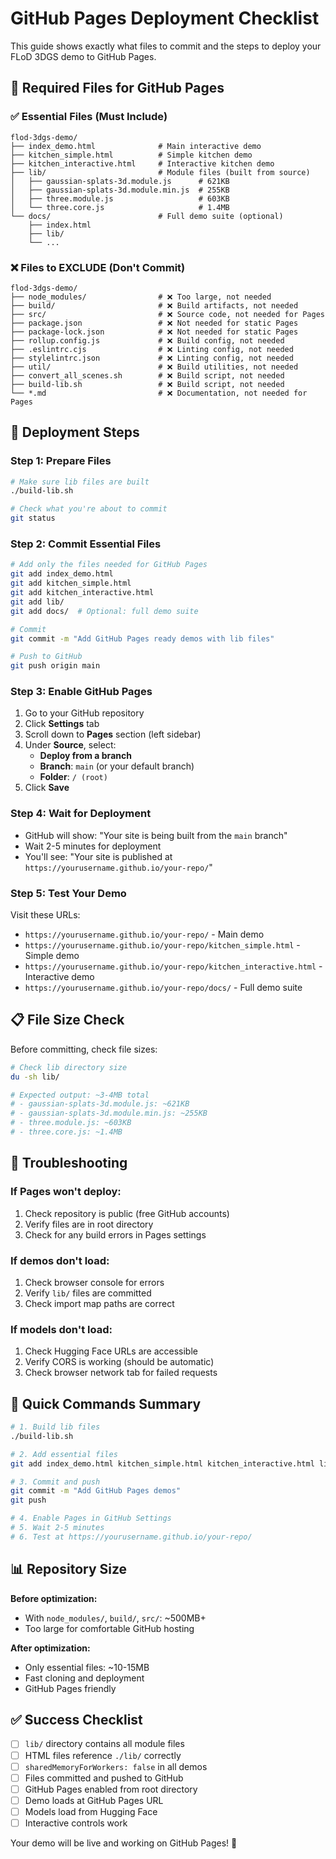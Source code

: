 # GitHub Pages Deployment Checklist

This guide shows exactly what files to commit and the steps to deploy your FLoD 3DGS demo to GitHub Pages.

## 📁 **Required Files for GitHub Pages**

### ✅ **Essential Files (Must Include)**
```
flod-3dgs-demo/
├── index_demo.html              # Main interactive demo
├── kitchen_simple.html          # Simple kitchen demo  
├── kitchen_interactive.html     # Interactive kitchen demo
├── lib/                         # Module files (built from source)
│   ├── gaussian-splats-3d.module.js      # 621KB
│   ├── gaussian-splats-3d.module.min.js  # 255KB
│   ├── three.module.js                   # 603KB
│   └── three.core.js                     # 1.4MB
└── docs/                        # Full demo suite (optional)
    ├── index.html
    ├── lib/
    └── ...
```

### ❌ **Files to EXCLUDE (Don't Commit)**
```
flod-3dgs-demo/
├── node_modules/                # ❌ Too large, not needed
├── build/                       # ❌ Build artifacts, not needed
├── src/                         # ❌ Source code, not needed for Pages
├── package.json                 # ❌ Not needed for static Pages
├── package-lock.json            # ❌ Not needed for static Pages
├── rollup.config.js             # ❌ Build config, not needed
├── .eslintrc.cjs                # ❌ Linting config, not needed
├── stylelintrc.json             # ❌ Linting config, not needed
├── util/                        # ❌ Build utilities, not needed
├── convert_all_scenes.sh        # ❌ Build script, not needed
├── build-lib.sh                 # ❌ Build script, not needed
└── *.md                         # ❌ Documentation, not needed for Pages
```

## 🚀 **Deployment Steps**

### **Step 1: Prepare Files**
```bash
# Make sure lib files are built
./build-lib.sh

# Check what you're about to commit
git status
```

### **Step 2: Commit Essential Files**
```bash
# Add only the files needed for GitHub Pages
git add index_demo.html
git add kitchen_simple.html  
git add kitchen_interactive.html
git add lib/
git add docs/  # Optional: full demo suite

# Commit
git commit -m "Add GitHub Pages ready demos with lib files"

# Push to GitHub
git push origin main
```

### **Step 3: Enable GitHub Pages**
1. Go to your GitHub repository
2. Click **Settings** tab
3. Scroll down to **Pages** section (left sidebar)
4. Under **Source**, select:
   - **Deploy from a branch**
   - **Branch**: `main` (or your default branch)
   - **Folder**: `/ (root)`
5. Click **Save**

### **Step 4: Wait for Deployment**
- GitHub will show: "Your site is being built from the `main` branch"
- Wait 2-5 minutes for deployment
- You'll see: "Your site is published at `https://yourusername.github.io/your-repo/`"

### **Step 5: Test Your Demo**
Visit these URLs:
- `https://yourusername.github.io/your-repo/` - Main demo
- `https://yourusername.github.io/your-repo/kitchen_simple.html` - Simple demo
- `https://yourusername.github.io/your-repo/kitchen_interactive.html` - Interactive demo
- `https://yourusername.github.io/your-repo/docs/` - Full demo suite

## 📋 **File Size Check**

Before committing, check file sizes:
```bash
# Check lib directory size
du -sh lib/

# Expected output: ~3-4MB total
# - gaussian-splats-3d.module.js: ~621KB
# - gaussian-splats-3d.module.min.js: ~255KB  
# - three.module.js: ~603KB
# - three.core.js: ~1.4MB
```

## 🔧 **Troubleshooting**

### **If Pages won't deploy:**
1. Check repository is public (free GitHub accounts)
2. Verify files are in root directory
3. Check for any build errors in Pages settings

### **If demos don't load:**
1. Check browser console for errors
2. Verify `lib/` files are committed
3. Check import map paths are correct

### **If models don't load:**
1. Check Hugging Face URLs are accessible
2. Verify CORS is working (should be automatic)
3. Check browser network tab for failed requests

## 🎯 **Quick Commands Summary**

```bash
# 1. Build lib files
./build-lib.sh

# 2. Add essential files
git add index_demo.html kitchen_simple.html kitchen_interactive.html lib/

# 3. Commit and push
git commit -m "Add GitHub Pages demos"
git push

# 4. Enable Pages in GitHub Settings
# 5. Wait 2-5 minutes
# 6. Test at https://yourusername.github.io/your-repo/
```

## 📊 **Repository Size**

**Before optimization:**
- With `node_modules/`, `build/`, `src/`: ~500MB+
- Too large for comfortable GitHub hosting

**After optimization:**
- Only essential files: ~10-15MB
- Fast cloning and deployment
- GitHub Pages friendly

## ✅ **Success Checklist**

- [ ] `lib/` directory contains all module files
- [ ] HTML files reference `./lib/` correctly
- [ ] `sharedMemoryForWorkers: false` in all demos
- [ ] Files committed and pushed to GitHub
- [ ] GitHub Pages enabled from root directory
- [ ] Demo loads at GitHub Pages URL
- [ ] Models load from Hugging Face
- [ ] Interactive controls work

Your demo will be live and working on GitHub Pages! 🎉
